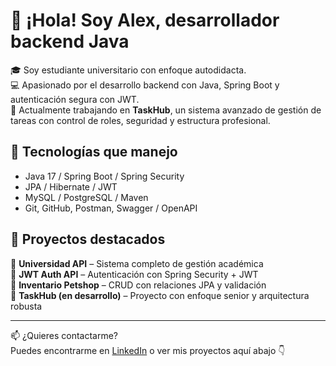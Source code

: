 
# 👋 ¡Hola! Soy Alex, desarrollador backend Java

🎓 Soy estudiante universitario con enfoque autodidacta.  
💻 Apasionado por el desarrollo backend con Java, Spring Boot y autenticación segura con JWT.  
🚀 Actualmente trabajando en **TaskHub**, un sistema avanzado de gestión de tareas con control de roles, seguridad y estructura profesional.

## 🧠 Tecnologías que manejo
- Java 17 / Spring Boot / Spring Security
- JPA / Hibernate / JWT
- MySQL / PostgreSQL / Maven
- Git, GitHub, Postman, Swagger / OpenAPI

## 📌 Proyectos destacados
🔹 **Universidad API** – Sistema completo de gestión académica  
🔹 **JWT Auth API** – Autenticación con Spring Security + JWT  
🔹 **Inventario Petshop** – CRUD con relaciones JPA y validación  
🔸 **TaskHub (en desarrollo)** – Proyecto con enfoque senior y arquitectura robusta

---

📫 ¿Quieres contactarme?  
Puedes encontrarme en [LinkedIn](https://linkedin.com/in/alexander-garcia-60a044313/) o ver mis proyectos aquí abajo 👇
